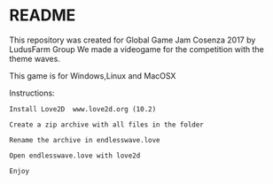 # README #
This repository was created for Global Game Jam Cosenza 2017 by LudusFarm Group
We made a videogame for the competition with the theme waves.

This game is for Windows,Linux and MacOSX

Instructions:
	
	Install Love2D  www.love2d.org (10.2)
	
	Create a zip archive with all files in the folder
	
	Rename the archive in endlesswave.love
	
	Open endlesswave.love with love2d
	
	Enjoy
